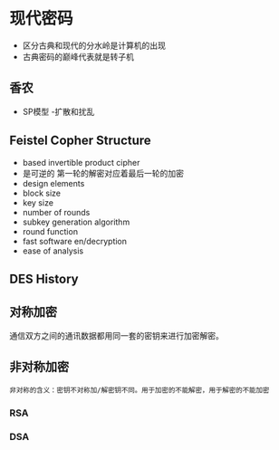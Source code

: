 # 现代密码
- 区分古典和现代的分水岭是计算机的出现
- 古典密码的巅峰代表就是转子机

## 香农
 - SP模型
  -扩散和扰乱

## Feistel Copher Structure
 - based invertible product cipher
 - 是可逆的 第一轮的解密对应着最后一轮的加密
 - design elements
  - block size
  - key size
  -  number of rounds
  - subkey generation algorithm
  - round function
  - fast software en/decryption
  - ease of analysis

## DES History

## 对称加密
  通信双方之间的通讯数据都用同一套的密钥来进行加密解密。

## 非对称加密
    非对称的含义：密钥不对称加/解密钥不同。用于加密的不能解密，用于解密的不能加密

### RSA

### DSA